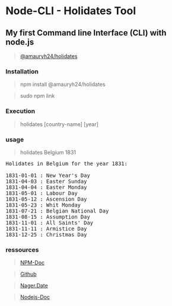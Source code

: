 # Node-CLI - Holidates Tool
## My first Command line Interface (CLI) with node.js
> [@amauryh24/holidates](https://www.npmjs.com/package/@amauryh24/holidates)
### Installation
> npm install @amauryh24/holidates

> sudo npm link
### Execution
> holidates [country-name] [year]
### usage 
> holidates Belgium 1831
<pre>
Holidates in Belgium for the year 1831:

1831-01-01 : New Year's Day
1831-04-03 : Easter Sunday
1831-04-04 : Easter Monday
1831-05-01 : Labour Day
1831-05-12 : Ascension Day
1831-05-23 : Whit Monday
1831-07-21 : Belgian National Day
1831-08-15 : Assumption Day
1831-11-01 : All Saints' Day
1831-11-11 : Armistice Day
1831-12-25 : Christmas Day
</pre>

### ressources

> [NPM-Doc](https://docs.npmjs.com/creating-and-publishing-scoped-public-packages)

> [Github](https://github.com/becodeorg/LIE-Jepsen-2.14/tree/master/03-the-mountain/01a-cli-nager)

> [Nager.Date](https://date.nager.at/)

> [Nodejs-Doc](https://nodejs.org/api/process.html#process_process_argv0)
